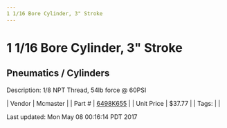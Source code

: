 ```yaml
---
1 1/16 Bore Cylinder, 3" Stroke
---
```

# 1 1/16 Bore Cylinder, 3" Stroke
## Pneumatics / Cylinders
Description: 	1/8 NPT Thread, 54lb force @ 60PSI 

| Vendor | Mcmaster | 
| Part # | [6498K655](https://www.mcmaster.com/#6498K655) | 
| Unit Price | $37.77 | 
| Tags: |  | 

Last updated: Mon May 08 00:16:14 PDT 2017